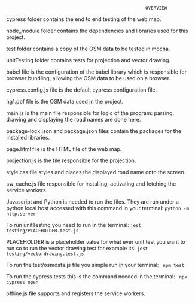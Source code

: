                                                         OVERVIEW

cypress folder contains the end to end testing of the web map.

node_module folder contains the dependencies and libraries used for this project.

test folder contains a copy of the OSM data to be tested in mocha.

unitTesting folder contains tests for projection and vector drawing.

babel file is the configuration of the babel library which is responsible for browser bundling, allowing the OSM data to be used on a browser.

cypress.config.js file is the default cypress configuration file.

hg1.pbf file is the OSM data used in the project.

main.js is the main file responsible for logic of the program: parsing, drawing and displaying the road names are done here.

package-lock.json and package.json files contain the packages for the installed libraries.

page.html file is the HTML file of the web map.

projection.js is the file responsible for the projection.

style.css file styles and places the displayed road name onto the screen.

sw_cache.js file responsible for installing, activating and fetching the service workers.




Javascript and Python is needed to run the files. They are run under a python local host accessed with this command in your terminal:
                                `python -m http.server` 



To run unitTesting you need to run in the terminal:
                                `jest testing/PLACEHOLDER.test.js  `
                    
PLACEHOLDER is a placeholder value for what ever unit test you want to run so to run the vector drawing test for example its:
                                `jest testing/vectordrawing.test.js `


To run the test/osmdata.js file you simple run in your terminal:
                               ` npm test`

To run the cypress tests this is the command needed in the terminal:
                               ` npx cypress open`

offline.js file supports and registers the service workers. 